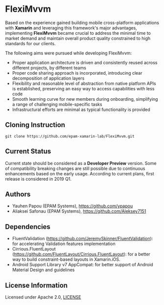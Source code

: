 # FlexiMvvm

Based on the experience gained building mobile cross-platform applications with **Xamarin** and leveraging this framework's major advantages, implementing **FlexiMvvm** became crucial to address the minimal time to market demand and maintain overall product quality constrained to high standards for our clients.

The following aims were pursued while developing FlexiMvvm:
* Proper application architecture is driven and consistently reused across different projects, by different teams
* Proper code sharing approach is incorporated, introducing clear decomposition of application layers
* Flexibility and reasonable level of abstraction from native platform APIs is established, preserving an easy way to access capabilities with less code
* Smooth learning curve for new members during onboarding, simplifying a range of challenging mobile-specific tasks
* Infrastructural efforts are minimal as typical functionality is provided

## Cloning Instruction

```
git clone https://github.com/epam-xamarin-lab/FlexiMvvm.git
```

## Current Status

Current state should be considered as a **Developer Preview** version.
Some of compatibility breaking changes are still possible due to continuous enhancements based on the early usage.
According to current plans, first release is considered in 2019 Q1.

## Authors

* Yauhen Papou (EPAM Systems), https://github.com/ypapou
* Aliaksei Safonau (EPAM Systems), https://github.com/Aleksey7151

## Dependencies

* FluentValidation (https://github.com/JeremySkinner/FluentValidation): for accelerating Validation features implementation
* Cirrious.FluentLayout (https://github.com/FluentLayout/Cirrious.FluentLayout): for a better way to build constraint-based layouts in Xamarin.iOS.
* Android Support Library v7 AppCompat: for better support of Android Material Design and guidelines

## License Information

Licensed under Apache 2.0, [LICENSE](https://github.com/epam-xamarin-lab/FlexiMvvm/blob/master/LICENSE)
